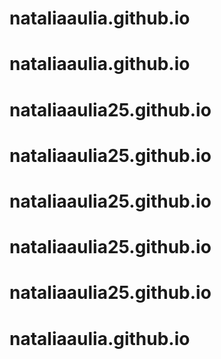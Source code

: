 # nataliaaulia.github.io
# nataliaaulia.github.io
# nataliaaulia25.github.io
# nataliaaulia25.github.io
# nataliaaulia25.github.io
# nataliaaulia25.github.io
# nataliaaulia25.github.io
# nataliaaulia.github.io
